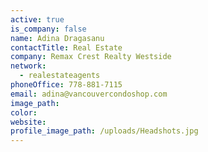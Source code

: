 ```yaml
---
active: true
is_company: false
name: Adina Dragasanu
contactTitle: Real Estate
company: Remax Crest Realty Westside
network:
  - realestateagents
phoneOffice: 778-881-7115
email: adina@vancouvercondoshop.com
image_path:
color:
website:
profile_image_path: /uploads/Headshots.jpg
---
```

